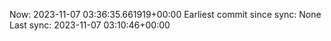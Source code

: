 Now: 2023-11-07 03:36:35.661919+00:00 Earliest commit since sync: None Last sync: 2023-11-07 03:10:46+00:00
